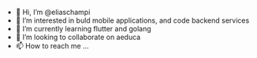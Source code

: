 - 👋 Hi, I’m @eliaschampi
- 👀 I’m interested in buld mobile applications, and code backend services
- 🌱 I’m currently learning flutter and golang
- 💞️ I’m looking to collaborate on aeduca
- 📫 How to reach me ...

<!---
eliaschampi/eliaschampi is a ✨ special ✨ repository because its `README.md` (this file) appears on your GitHub profile.
You can click the Preview link to take a look at your changes.
--->
